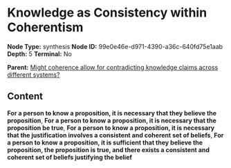 # Knowledge as Consistency within Coherentism

**Node Type:** synthesis
**Node ID:** 99e0e46e-d971-4390-a36c-640fd75e1aab
**Depth:** 5
**Terminal:** No

**Parent:** [Might coherence allow for contradicting knowledge claims across different systems?](might-coherence-allow-for-contradicting-knowledge-claims-across-different-systems-antithesis-5629d751-ad5a-48dd-8e3f-8db634efc9bb.md)

## Content

**For a person to know a proposition, it is necessary that they believe the proposition**, **For a person to know a proposition, it is necessary that the proposition be true**, **For a person to know a proposition, it is necessary that the justification involves a consistent and coherent set of beliefs**, **For a person to know a proposition, it is sufficient that they believe the proposition, the proposition is true, and there exists a consistent and coherent set of beliefs justifying the belief**
